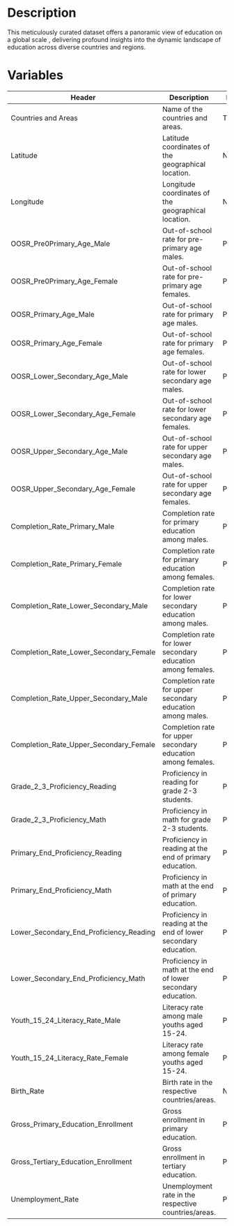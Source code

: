 # Description                                                                                                                            
This meticulously curated dataset offers a panoramic view of education on a global scale , delivering profound insights into the dynamic landscape of education across diverse countries and regions. 
# Variables
| Header                                  | Description                                                                                       | Datatype       |
|-----------------------------------------|---------------------------------------------------------------------------------------------------|----------------|
| Countries and Areas                     | Name of the countries and areas.                                                                  | Text           |
| Latitude                                | Latitude coordinates of the geographical location.                                                | Number         |
| Longitude                               | Longitude coordinates of the geographical location.                                               | Number         |
| OOSR_Pre0Primary_Age_Male               | Out-of-school rate for pre-primary age males.                                                     | Percentage     |
| OOSR_Pre0Primary_Age_Female             | Out-of-school rate for pre-primary age females.                                                   | Percentage     |
| OOSR_Primary_Age_Male                   | Out-of-school rate for primary age males.                                                         | Percentage     |
| OOSR_Primary_Age_Female                 | Out-of-school rate for primary age females.                                                       | Percentage     |
| OOSR_Lower_Secondary_Age_Male           | Out-of-school rate for lower secondary age males.                                                 | Percentage     |
| OOSR_Lower_Secondary_Age_Female         | Out-of-school rate for lower secondary age females.                                               | Percentage     |
| OOSR_Upper_Secondary_Age_Male           | Out-of-school rate for upper secondary age males.                                                 | Percentage     |
| OOSR_Upper_Secondary_Age_Female         | Out-of-school rate for upper secondary age females.                                               | Percentage     |
| Completion_Rate_Primary_Male            | Completion rate for primary education among males.                                                | Percentage     |
| Completion_Rate_Primary_Female          | Completion rate for primary education among females.                                              | Percentage     |
| Completion_Rate_Lower_Secondary_Male    | Completion rate for lower secondary education among males.                                        | Percentage     |
| Completion_Rate_Lower_Secondary_Female  | Completion rate for lower secondary education among females.                                      | Percentage     |
| Completion_Rate_Upper_Secondary_Male    | Completion rate for upper secondary education among males.                                        | Percentage     |
| Completion_Rate_Upper_Secondary_Female  | Completion rate for upper secondary education among females.                                      | Percentage     |
| Grade_2_3_Proficiency_Reading           | Proficiency in reading for grade 2-3 students.                                                     | Percentage     |
| Grade_2_3_Proficiency_Math              | Proficiency in math for grade 2-3 students.                                                       | Percentage     |
| Primary_End_Proficiency_Reading         | Proficiency in reading at the end of primary education.                                           | Percentage     |
| Primary_End_Proficiency_Math            | Proficiency in math at the end of primary education.                                              | Percentage     |
| Lower_Secondary_End_Proficiency_Reading | Proficiency in reading at the end of lower secondary education.                                   | Percentage     |
| Lower_Secondary_End_Proficiency_Math    | Proficiency in math at the end of lower secondary education.                                      | Percentage     |
| Youth_15_24_Literacy_Rate_Male          | Literacy rate among male youths aged 15-24.                                                       | Percentage     |
| Youth_15_24_Literacy_Rate_Female        | Literacy rate among female youths aged 15-24.                                                     | Percentage     |
| Birth_Rate                              | Birth rate in the respective countries/areas.                                                     | Number         |
| Gross_Primary_Education_Enrollment      | Gross enrollment in primary education.                                                            | Percentage     |
| Gross_Tertiary_Education_Enrollment     | Gross enrollment in tertiary education.                                                           | Percentage     |
| Unemployment_Rate                       | Unemployment rate in the respective countries/areas.                                              | Percentage     |
